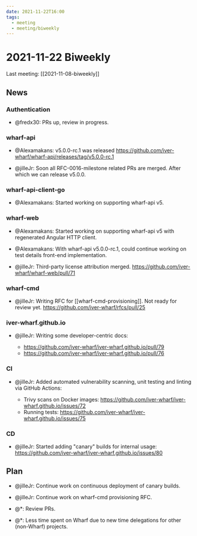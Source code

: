 ```yaml
---
date: 2021-11-22T16:00
tags:
  - meeting
  - meeting/biweekly
---
```


# 2021-11-22 Biweekly

Last meeting: [[2021-11-08-biweekly]]

## News

### Authentication

- @fredx30: PRs up, review in progress.

### wharf-api

- @Alexamakans: v5.0.0-rc.1 was released
  <https://github.com/iver-wharf/wharf-api/releases/tag/v5.0.0-rc.1>

- @jilleJr: Soon all RFC-0016-milestone related PRs are merged. After which we
  can release v5.0.0.

### wharf-api-client-go

- @Alexamakans: Started working on supporting wharf-api v5.

### wharf-web

- @Alexamakans: Started working on supporting wharf-api v5 with regenerated
  Angular HTTP client.

- @Alexamakans: With wharf-api v5.0.0-rc.1, could continue working on test
  details front-end implementation.

- @jilleJr: Third-party license attribution merged.
  <https://github.com/iver-wharf/wharf-web/pull/71>

### wharf-cmd

- @jilleJr: Writing RFC for [[wharf-cmd-provisioning]]. Not ready for review yet.
  <https://github.com/iver-wharf/rfcs/pull/25>

### iver-wharf.github.io

- @jilleJr: Writing some developer-centric docs:

  - <https://github.com/iver-wharf/iver-wharf.github.io/pull/79>
  - <https://github.com/iver-wharf/iver-wharf.github.io/pull/76>

### CI

- @jilleJr: Added automated vulnerability scanning, unit testing and linting via
  GitHub Actions:

  - Trivy scans on Docker images: <https://github.com/iver-wharf/iver-wharf.github.io/issues/72>
  - Running tests: <https://github.com/iver-wharf/iver-wharf.github.io/issues/75>

### CD

- @jilleJr: Started adding "canary" builds for internal usage:
  <https://github.com/iver-wharf/iver-wharf.github.io/issues/80>

## Plan

- @jilleJr: Continue work on continuous deployment of canary builds.

- @jilleJr: Continue work on wharf-cmd provisioning RFC.

- @\*: Review PRs.

- @\*: Less time spent on Wharf due to new time delegations for other
  (non-Wharf) projects.
